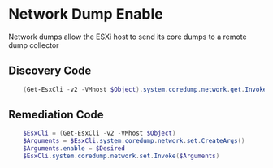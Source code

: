 # Network Dump Enable
Network dumps allow the ESXi host to send its core dumps to a remote dump collector
## Discovery Code
```powershell
    (Get-EsxCli -v2 -VMhost $Object).system.coredump.network.get.Invoke().Enabled
```

## Remediation Code
```powershell
    $EsxCli = (Get-EsxCli -v2 -VMhost $Object)
    $Arguments = $EsxCli.system.coredump.network.set.CreateArgs()
    $Arguments.enable = $Desired
    $EsxCli.system.coredump.network.set.Invoke($Arguments)
```
